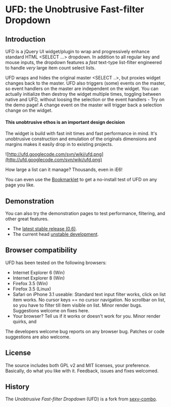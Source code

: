 # UFD: the Unobtrusive Fast-filter Dropdown #

## Introduction ##

UFD is a jQuery UI widget/plugin to wrap and progressively enhance standard HTML <SELECT ...> dropdown.  In addition to all regular key and mouse inputs, the dropdown features a _fast_ text-type list-filter engineered to handle _very_ large item count select lists.

UFD wraps and hides the original master <SELECT ..>, but proxies widget changes back to the master. UFD also triggers (some) events on the master, so event handlers on the master are independent on the widget.  You can actually initialize then destroy the widget multiple times, toggling between native and UFD, without loosing the selection or the event handlers - Try on the demo page! A change event on the master will trigger back a selection change on the widget.

#### This **unobtrusive** ethos is an important design decision ####

The widget is build with fast init times and fast performance in mind. It's unobtrusive construction and emulation of the originals dimensions and margins makes it easily drop in to existing projects.

![http://ufd.googlecode.com/svn/wiki/ufd.png](http://ufd.googlecode.com/svn/wiki/ufd.png)

How large a list can it manage? Thousands, even in iE6!

You can even use the [Bookmarklet](Bookmarklet.md) to get a no-install test of UFD on any page you like.

## Demonstration ##

You can also try the demonstration pages to test performance, filtering, and other great features.

  * The [latest stable release (0.6)](http://ufd.googlecode.com/svn/tags/0.6/examples/index.html).
  * The current head [unstable development](http://ufd.googlecode.com/svn/trunk/examples/index.html).


## Browser compatibility ##

UFD has been tested on the following browsers:

  * Internet Explorer 6 (Win)
  * Internet Explorer 8 (Win)
  * Firefox 3.5 (Win)
  * Firefox 3.5 (Linux)
  * Safari on iPhone 3.1 useable:  Standard text input filter works, click on list item works. No cursor keys == no cursor navigation. No scrollbar on list, so you have to filter till item visible on list. Minor render bugs. Suggestions welcome on fixes here.
  * Your browser? Tell us if it works or doesn't work for you.   Minor render quirks, and


The developers welcome bug reports on any browser bug.  Patches or code suggestions are also welcome.

## License ##

The source includes both GPL v2 and MIT licenses, your preference.  Basically, do what you like with it.  Feedback, issues and fixes welcomed.

## History ##

The _Unobtrusive Fast-filter Dropdown_ (UFD) is a fork from [sexy-combo](http://code.google.com/p/sexy-combo/).
